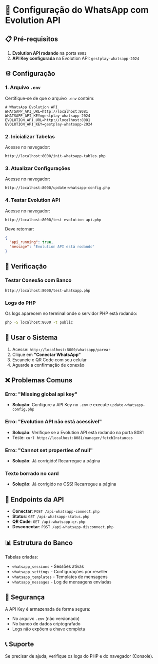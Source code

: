 # 🚀 Configuração do WhatsApp com Evolution API

## 📋 Pré-requisitos

1. **Evolution API rodando** na porta `8081`
2. **API Key configurada** na Evolution API: `gestplay-whatsapp-2024`

## ⚙️ Configuração

### 1. Arquivo `.env`

Certifique-se de que o arquivo `.env` contém:

```env
# WhatsApp Evolution API
WHATSAPP_API_URL=http://localhost:8081
WHATSAPP_API_KEY=gestplay-whatsapp-2024
EVOLUTION_API_URL=http://localhost:8081
EVOLUTION_API_KEY=gestplay-whatsapp-2024
```

### 2. Inicializar Tabelas

Acesse no navegador:
```
http://localhost:8000/init-whatsapp-tables.php
```

### 3. Atualizar Configurações

Acesse no navegador:
```
http://localhost:8000/update-whatsapp-config.php
```

### 4. Testar Evolution API

Acesse no navegador:
```
http://localhost:8000/test-evolution-api.php
```

Deve retornar:
```json
{
  "api_running": true,
  "message": "Evolution API está rodando"
}
```

## 🔧 Verificação

### Testar Conexão com Banco
```
http://localhost:8000/test-whatsapp.php
```

### Logs do PHP
Os logs aparecem no terminal onde o servidor PHP está rodando:
```bash
php -S localhost:8000 -t public
```

## 📱 Usar o Sistema

1. Acesse: `http://localhost:8000/whatsapp/parear`
2. Clique em **"Conectar WhatsApp"**
3. Escaneie o QR Code com seu celular
4. Aguarde a confirmação de conexão

## ❌ Problemas Comuns

### Erro: "Missing global api key"
- **Solução**: Configure a API Key no `.env` e execute `update-whatsapp-config.php`

### Erro: "Evolution API não está acessível"
- **Solução**: Verifique se a Evolution API está rodando na porta 8081
- Teste: `curl http://localhost:8081/manager/fetchInstances`

### Erro: "Cannot set properties of null"
- **Solução**: Já corrigido! Recarregue a página

### Texto borrado no card
- **Solução**: Já corrigido no CSS! Recarregue a página

## 🎯 Endpoints da API

- **Conectar**: `POST /api-whatsapp-connect.php`
- **Status**: `GET /api-whatsapp-status.php`
- **QR Code**: `GET /api-whatsapp-qr.php`
- **Desconectar**: `POST /api-whatsapp-disconnect.php`

## 📊 Estrutura do Banco

Tabelas criadas:
- `whatsapp_sessions` - Sessões ativas
- `whatsapp_settings` - Configurações por reseller
- `whatsapp_templates` - Templates de mensagens
- `whatsapp_messages` - Log de mensagens enviadas

## 🔐 Segurança

A API Key é armazenada de forma segura:
- No arquivo `.env` (não versionado)
- No banco de dados criptografado
- Logs não expõem a chave completa

## 📞 Suporte

Se precisar de ajuda, verifique os logs do PHP e do navegador (Console).
